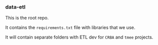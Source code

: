 ### data-etl

This is the root repo.

It contains the `requirements.txt` file with libraries that we use.

It will contain separate folders with ETL dev for `CRBA` and `tmee` projects.
